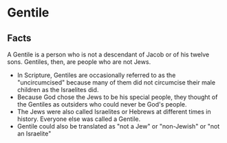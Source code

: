 # Gentile

## Facts

A Gentile is a person who is not a descendant of Jacob or of his twelve sons. Gentiles, then, are people who are not Jews.

* In Scripture, Gentiles are occasionally referred to as the "uncircumcised" because many of them did not circumcise their male children as the Israelites did.
* Because God chose the Jews to be his special people, they thought of the Gentiles as outsiders who could never be God's people.
* The Jews were also called Israelites or Hebrews at different times in history. Everyone else was called a Gentile.
* Gentile could also be translated as "not a Jew" or "non-Jewish" or "not an Israelite"